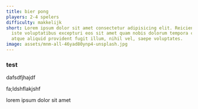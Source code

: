 ```yaml
---
title: bier pong
players: 2-4 spelers
difficulty: makkelijk
short: Lorem ipsum dolor sit amet consectetur adipisicing elit. Reiciendis dolor
  iste voluptatibus excepturi eos sit amet quam nobis dolorum tempora culpa
  atque aliquid provident fugit illum, nihil vel, saepe voluptates.
image: assets/mnm-all-46yad80ynp4-unsplash.jpg
---
```


### test

dafsdfjhajdf

fa;ldshflakjshf

lorem ipsum dolor sit amet
